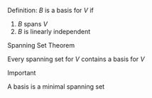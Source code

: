 Definition: $B$﻿ is a basis for $V$﻿ if

1. $B$﻿ spans $V$﻿
2. $B$﻿ is linearly independent

Spanning Set Theorem

Every spanning set for $V$﻿ contains a basis for $V$﻿

> [!important]  
> A basis is a minimal spanning set